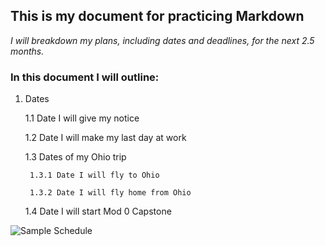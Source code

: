 ## This is my document for practicing Markdown

*I will breakdown my plans, including dates and deadlines, for the next 2.5 months.*

### In this document I will outline:
1. Dates

    1.1 Date I will give my notice

    1.2 Date I will make my last day at work

    1.3 Dates of my Ohio trip

	    1.3.1 Date I will fly to Ohio

	    1.3.2 Date I will fly home from Ohio

    1.4 Date I will start Mod 0 Capstone

![Sample Schedule](https://d33wubrfki0l68.cloudfront.net/59f29676ef5e4d74685e14f801bbc10c2dbd3cef/c0688/lesson-images/markdown-1-markup.png)

